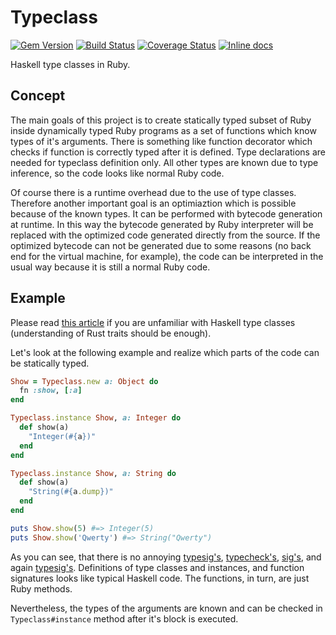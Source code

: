 Typeclass
=========

[![Gem Version](https://badge.fury.io/rb/typeclass.svg)](http://badge.fury.io/rb/typeclass)
[![Build Status](https://travis-ci.org/braiden-vasco/typeclass.rb.svg)](https://travis-ci.org/braiden-vasco/typeclass.rb)
[![Coverage Status](https://coveralls.io/repos/braiden-vasco/typeclass.rb/badge.svg)](https://coveralls.io/r/braiden-vasco/typeclass.rb)
[![Inline docs](http://inch-ci.org/github/braiden-vasco/typeclass.rb.svg?branch=master)](http://inch-ci.org/github/braiden-vasco/typeclass.rb)

Haskell type classes in Ruby.

Concept
-------

The main goals of this project is to create statically typed subset of Ruby
inside dynamically typed Ruby programs as a set of functions which know
types of it's arguments. There is something like function decorator
which checks if function is correctly typed after it is defined.
Type declarations are needed for typeclass definition only. All other types
are known due to type inference, so the code looks like normal Ruby code.

Of course there is a runtime overhead due to the use of type classes.
Therefore another important goal is an optimiaztion which is possible
because of the known types. It can be performed with bytecode generation
at runtime. In this way the bytecode generated by Ruby interpreter
will be replaced with the optimized code generated directly from the source.
If the optimized bytecode can not be generated due to some reasons
(no back end for the virtual machine, for example), the code can be
interpreted in the usual way because it is still a normal Ruby code.

Example
-------

Please read [this article](https://www.haskell.org/tutorial/classes.html)
if you are unfamiliar with Haskell type classes (understanding of Rust
traits should be enough).

Let's look at the following example and realize which parts of the code
can be statically typed.

```ruby
Show = Typeclass.new a: Object do
  fn :show, [:a]
end

Typeclass.instance Show, a: Integer do
  def show(a)
    "Integer(#{a})"
  end
end

Typeclass.instance Show, a: String do
  def show(a)
    "String(#{a.dump})"
  end
end

puts Show.show(5) #=> Integer(5)
puts Show.show('Qwerty') #=> String("Qwerty")
```

As you can see, that there is no annoying
[typesig's](https://rubygems.org/gems/rubype),
[typecheck's](https://rubygems.org/gems/typecheck),
[sig's](https://rubygems.org/gems/sig),
and again [typesig's](https://github.com/plum-umd/rtc).
Definitions of type classes and instances, and function signatures
looks like typical Haskell code. The functions, in turn, are just
Ruby methods.

Nevertheless, the types of the arguments are known and can be checked
in `Typeclass#instance` method after it's block is executed.
